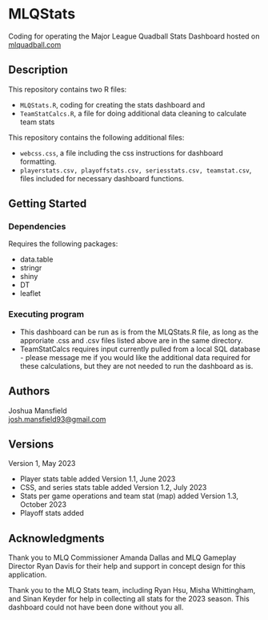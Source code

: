 # MLQStats

Coding for operating the Major League Quadball Stats Dashboard hosted on [mlquadball.com](https://www.mlquadball.com/stats/2023)


## Description

This repository contains two R files:
* ```MLQStats.R```, coding for creating the stats dashboard and
* ```TeamStatCalcs.R```, a file for doing additional data cleaning to calculate team stats

This repository contains the following additional files:
* ```webcss.css```, a file including the css instructions for dashboard formatting.
* ```playerstats.csv, playoffstats.csv, seriesstats.csv, teamstat.csv```, files included for necessary dashboard functions.

## Getting Started

### Dependencies

Requires the following packages:
* data.table
* stringr
* shiny
* DT
* leaflet

### Executing program

* This dashboard can be run as is from the MLQStats.R file, as long as the approriate .css and .csv files listed above are in the same directory.
* TeamStatCalcs requires input currently pulled from a local SQL database - please message me if you would like the additional data required for these calculations, but they are not needed to run the dashboard as is.

## Authors

Joshua Mansfield<br />
josh.mansfield93@gmail.com

## Versions

Version 1, May 2023
* Player stats table added
Version 1.1, June 2023
* CSS, and series stats table added
Version 1.2, July 2023
* Stats per game operations and team stat (map) added
Version 1.3, October 2023
* Playoff stats added

## Acknowledgments

Thank you to MLQ Commissioner Amanda Dallas and MLQ Gameplay Director Ryan Davis for their help and support in concept design for this application.

Thank you to the MLQ Stats team, including Ryan Hsu, Misha Whittingham, and Sinan Keyder for help in collecting all stats for the 2023 season. This dashboard could not have been done without you all.